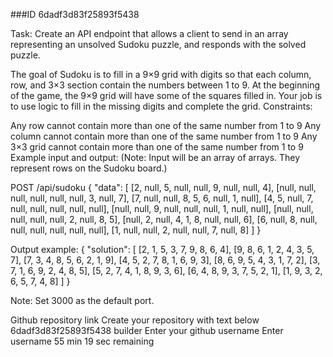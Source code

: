 ###ID 
6dadf3d83f25893f5438

Task: Create an API endpoint that allows a client to send in an array representing an unsolved Sudoku puzzle, and responds with the solved puzzle.

The goal of Sudoku is to fill in a 9×9 grid with digits so that each column, row, and 3×3 section contain the numbers between 1 to 9. At the beginning of the game, the 9×9 grid will have some of the squares filled in. Your job is to use logic to fill in the missing digits and complete the grid.
Constraints:

Any row cannot contain more than one of the same number from 1 to 9
Any column cannot contain more than one of the same number from 1 to 9
Any 3×3 grid cannot contain more than one of the same number from 1 to 9
Example input and output:
(Note: Input will be an array of arrays. They represent rows on the Sudoku board.)

POST /api/sudoku
{ "data":
    [
      [2, null, 5, null, null, 9, null, null, 4],
      [null, null, null, null, null, null, 3, null, 7],
      [7, null, null, 8, 5, 6, null, 1, null],
      [4, 5, null, 7, null, null, null, null, null],
      [null, null, 9, null, null, null, 1, null, null],
      [null, null, null, null, null, 2, null, 8, 5],
      [null, 2, null, 4, 1, 8, null, null, 6],
      [6, null, 8, null, null, null, null, null, null],
      [1, null, null, 2, null, null, 7, null, 8]
    ]
}

Output example:
{ "solution": [
      [2, 1, 5, 3, 7, 9, 8, 6, 4],
      [9, 8, 6, 1, 2, 4, 3, 5, 7],
      [7, 3, 4, 8, 5, 6, 2, 1, 9],
      [4, 5, 2, 7, 8, 1, 6, 9, 3],
      [8, 6, 9, 5, 4, 3, 1, 7, 2],
      [3, 7, 1, 6, 9, 2, 4, 8, 5],
      [5, 2, 7, 4, 1, 8, 9, 3, 6],
      [6, 4, 8, 9, 3, 7, 5, 2, 1],
      [1, 9, 3, 2, 6, 5, 7, 4, 8]
    ]
}

Note: Set 3000 as the default port.

Github repository link
Create your repository with text below
6dadf3d83f25893f5438 builder
Enter your github username
Enter username
55 min 19 sec remaining